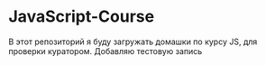 # JavaScript-Course
В этот репозиторий я буду загружать домашки по курсу JS, для проверки куратором.
Добавляю тестовую запись
